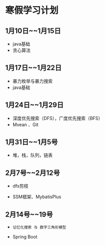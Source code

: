 # 寒假学习计划

## 1月10日~~1月15日         

- java基础
- 贪心算法

## 1月17日~~1月22日

- 暴力枚举与暴力搜索
- java基础

## 1月24日~~1月29日

- 深度优先搜索（DFS），广度优先搜索（BFS）
- Mvean 、Git

## 1月31日~~1月5号

- 堆，栈，队列，链表

## 2月7号~~2月12号

- dfs剪枝

-    SSM框架、MybatisPlus

## 2月14号~~19号

-     记忆化搜索 与 数字三角形模型
-    Spring Boot